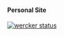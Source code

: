#### Personal Site
[![wercker status](https://app.wercker.com/status/ee2cfc670a0a5d3836deb2a248459771/m "wercker status")](https://app.wercker.com/project/bykey/ee2cfc670a0a5d3836deb2a248459771)
